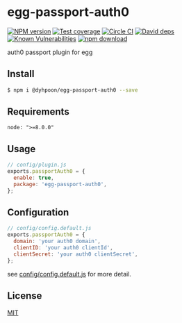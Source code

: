 # egg-passport-auth0

[![NPM version][npm-image]][npm-url]
[![Test coverage][codecov-image]][codecov-url]
[![Circle CI][circle-image]][circle-ci]
[![David deps][david-image]][david-url]
[![Known Vulnerabilities][snyk-image]][snyk-url]
[![npm download][download-image]][download-url]

[npm-image]: https://img.shields.io/npm/v/@dyhpoon/egg-passport-auth0.svg?style=flat-square
[npm-url]: https://npmjs.org/package/@dyhpoon/egg-passport-auth0
[circle-image]: https://circleci.com/gh/dyhpoon/egg-passport-auth0.svg?style=shield
[circle-ci]: https://circleci.com/gh/dyhpoon/egg-passport-auth0
[codecov-image]: https://codecov.io/gh/dyhpoon/egg-passport-auth0/branch/master/graph/badge.svg?style=flat-square
[codecov-url]: https://codecov.io/github/dyhpoon/egg-passport-auth0?branch=master
[david-image]: https://img.shields.io/david/dyhpoon/egg-passport-auth0.svg?style=flat-square
[david-url]: https://david-dm.org/dyhpoon/egg-passport-auth0
[snyk-image]: https://snyk.io/test/github/dyhpoon/egg-passport-auth0/badge.svg?targetFile=package.json
[snyk-url]: https://snyk.io/test/github/dyhpoon/egg-passport-auth0
[download-image]: https://img.shields.io/npm/dt/@dyhpoon/egg-passport-auth0.svg?style=flat-square
[download-url]: https://npmjs.org/package/@dyhpoon/egg-passport-auth0

auth0 passport plugin for egg

## Install

```bash
$ npm i @dyhpoon/egg-passport-auth0 --save
```

## Requirements

```
node: ">=8.0.0"
```

## Usage

```js
// config/plugin.js
exports.passportAuth0 = {
  enable: true,
  package: 'egg-passport-auth0',
};
```

## Configuration

```js
// config/config.default.js
exports.passportAuth0 = {
  domain: 'your auth0 domain',
  clientID: 'your auth0 clientId',
  clientSecret: 'your auth0 clientSecret',
};
```

see [config/config.default.js](config/config.default.js) for more detail.

## License

[MIT](LICENSE.txt)

